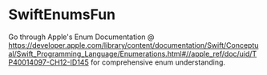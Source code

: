 # SwiftEnumsFun

Go through Apple's Enum Documentation @ 
https://developer.apple.com/library/content/documentation/Swift/Conceptual/Swift_Programming_Language/Enumerations.html#//apple_ref/doc/uid/TP40014097-CH12-ID145 
for comprehensive enum understanding. 
